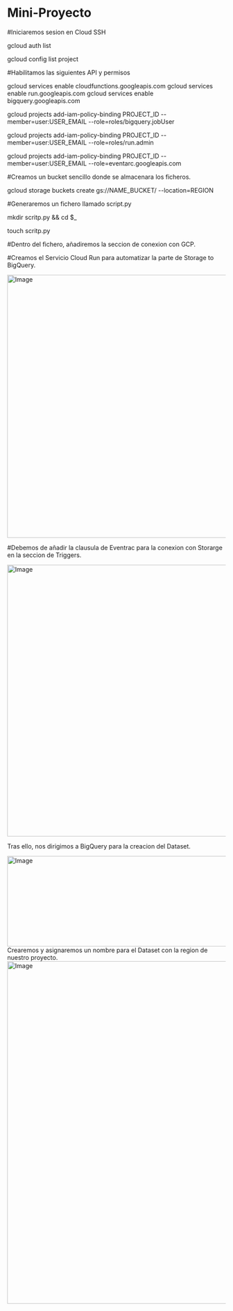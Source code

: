 # Mini-Proyecto


#Iniciaremos sesion en Cloud SSH


gcloud auth list

gcloud config list project

#Habilitamos las siguientes API y permisos

gcloud services enable  cloudfunctions.googleapis.com 
gcloud services enable  run.googleapis.com 
gcloud services enable  bigquery.googleapis.com


gcloud projects add-iam-policy-binding PROJECT_ID  --member=user:USER_EMAIL --role=roles/bigquery.jobUser

gcloud projects add-iam-policy-binding PROJECT_ID  --member=user:USER_EMAIL --role=roles/run.admin

gcloud projects add-iam-policy-binding PROJECT_ID  --member=user:USER_EMAIL --role=eventarc.googleapis.com

#Creamos un bucket sencillo donde se almacenara los ficheros.

gcloud storage buckets create gs://NAME_BUCKET/ --location=REGION


#Generaremos un fichero llamado script.py

mkdir scritp.py && cd $_

touch scritp.py


#Dentro del fichero, añadiremos la seccion de conexion con GCP.


#Creamos el Servicio Cloud Run para automatizar la parte de Storage to BigQuery.



<img width="1075" height="605" alt="Image" src="https://github.com/user-attachments/assets/c87f2c98-200c-41f8-aad8-183e499ff009" />


#Debemos de añadir la clausula de Eventrac para la conexion con Storarge en la seccion de Triggers.

<img width="823" height="625" alt="Image" src="https://github.com/user-attachments/assets/a5ae0191-2a72-4189-a355-99990d4d510c" />

Tras ello, nos dirigimos a BigQuery para la creacion del Dataset.

<img width="549" height="208" alt="Image" src="https://github.com/user-attachments/assets/0f4a330f-d411-441d-9ba3-0d8d6c65c772" />
Crearemos y asignaremos un nombre para el Dataset con la region de nuestro proyecto.

<img width="540" height="788" alt="Image" src="https://github.com/user-attachments/assets/612cd43f-8bd2-4ff5-bbc8-2b4d3981b50c" />
